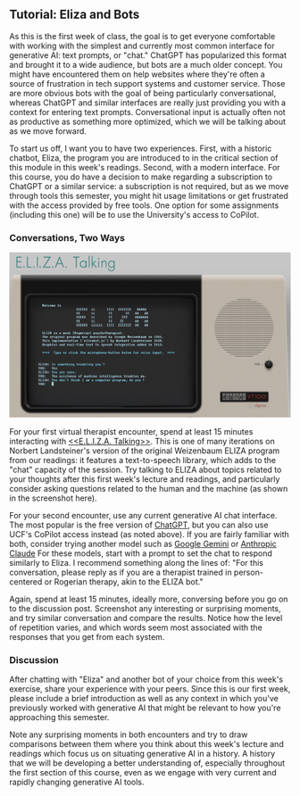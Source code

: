
## Tutorial: Eliza and Bots

As this is the first week of class, the goal is to get everyone comfortable with working with the simplest and currently most common interface for generative AI: text prompts, or "chat." ChatGPT has popularized this format and brought it to a wide audience, but bots are a much older concept. You might have encountered them on help websites where they're often a source of frustration in tech support systems and customer service. Those are more obvious bots with the goal of being particularly conversational, whereas ChatGPT and similar interfaces are really just providing you with a context for entering text prompts. Conversational input is actually often not as productive as something more optimized, which we will be talking about as we move forward.

To start us off, I want you to have two experiences. First, with a historic chatbot, Eliza, the program you are introduced to in the critical section of this module in this week's readings. Second, with a modern interface. For this course, you do have a decision to make regarding a subscription to ChatGPT or a similar service: a subscription is not required, but as we move through tools this semester, you might hit usage limitations or get frustrated with the access provided by free tools. One option for some assignments (including this one) will be to use the University's access to CoPilot.

### Conversations, Two Ways

![Eliza](eliza.png)

For your first virtual therapist encounter, spend at least 15 minutes interacting with [<<E.L.I.Z.A. Talking>>](https://www.masswerk.at/eliza/). This is one of many iterations on Norbert Landsteiner's version of the original Weizenbaum ELIZA program from our readings: it features a text-to-speech library, which adds to the "chat" capacity of the session. Try talking to ELIZA about topics related to your thoughts after this first week's lecture and readings, and particularly consider asking questions related to the human and the machine (as shown in the screenshot here).

For your second encounter, use any current generative AI chat interface. The most popular is the free version of [ChatGPT](https://chatgpt.com/), but you can also use UCF's CoPilot access instead (as noted above). If you are fairly familiar with both, consider trying another model such as [Google Gemini](https://gemini.google.com/app) or [Anthropic Claude](https://claude.ai/) For these models, start with a prompt to set the chat to respond similarly to Eliza. I recommend something along the lines of: "For this conversation, please reply as if you are a therapist trained in person-centered or Rogerian therapy, akin to the ELIZA bot." 

Again, spend at least 15 minutes, ideally more, conversing before you go on to the discussion post. Screenshot any interesting or surprising moments, and try similar conversation and compare the results. Notice how the level of repetition varies, and which words seem most associated with the responses that you get from each system.

### Discussion

After chatting with "Eliza" and another bot of your choice from this week's exercise, share your experience with your peers. Since this is our first week, please include a brief introduction as well as any context in which you've previously worked with generative AI that might be relevant to how you're approaching this semester. 

Note any surprising moments in both encounters and try to draw comparisons between them where you think about this week's lecture and readings which focus us on situating generative AI in a history. A history that we will be developing a better understanding of, especially throughout the first section of this course, even as we engage with very current and rapidly changing generative AI tools. 
